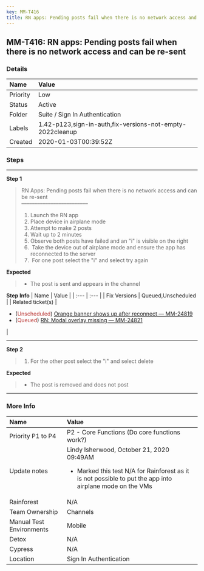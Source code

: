 ```yaml
---
key: MM-T416
title: RN apps: Pending posts fail when there is no network access and can be re-sent
---
```


## MM-T416: RN apps: Pending posts fail when there is no network access and can be re-sent

### Details

| Name     | Value                                                     |
| :------- | :-------------------------------------------------------- |
| Priority | Low                                                       |
| Status   | Active                                                    |
| Folder   | Suite / Sign In Authentication                            |
| Labels   | 1.42-p123,sign-in-auth,fix-versions-not-empty-2022cleanup |
| Created  | 2020-01-03T00:39:52Z                                      |

### Steps

<hr/>

**Step 1**

> <article>RN Apps: Pending posts fail when there is no network access and can be re-sent<br>–––––––––––––––––––––––––<ol><li>Launch the RN app</li><li> Place device in airplane mode</li><li> Attempt to make 2 posts</li><li> Wait up to 2 minutes</li><li> Observe both posts have failed and an "i" is visible on the right</li><li>&nbsp;Take the device out of airplane mode and ensure the app has reconnected to the server</li><li>&nbsp;For one post select the "i" and select try again</li></ol></article>

**Expected**

> <article><ul><li>The post is sent and appears in the channel</li></ul></article>

**Step Info**
| Name | Value |
| :--- | :--- |
| Fix Versions | Queued,Unscheduled |
| Related ticket(s) | <ul><li>(<span style="color: rgb(184, 49, 47);">Unscheduled</span>) <a href="https://mattermost.atlassian.net/browse/MM-24819">Orange banner shows up after reconnect — MM-24819</a></li><li>(<span style="color: rgb(184, 49, 47);">Queued</span>) <a href="https://mattermost.atlassian.net/browse/MM-24821">RN: Modal overlay missing — MM-24821</a></li></ul> |

<hr/>

**Step 2**

> <article><ol><li>For the other post select the "i" and select delete</li></ol></article>

**Expected**

> <article><ul><li>The post is removed and does not post</li></ul></article>

<hr/>

### More Info

| Name                     | Value                                                                                                                                                             |
| :----------------------- | :---------------------------------------------------------------------------------------------------------------------------------------------------------------- |
| Priority P1 to P4        | P2 - Core Functions (Do core functions work?)                                                                                                                     |
| Update notes             | Lindy Isherwood, October 21, 2020 09:49AM<ul><li>Marked this test N/A for Rainforest as it is not possible to put the app into airplane mode on the VMs</li></ul> |
| Rainforest               | N/A                                                                                                                                                               |
| Team Ownership           | Channels                                                                                                                                                          |
| Manual Test Environments | Mobile                                                                                                                                                            |
| Detox                    | N/A                                                                                                                                                               |
| Cypress                  | N/A                                                                                                                                                               |
| Location                 | Sign In Authentication                                                                                                                                            |
